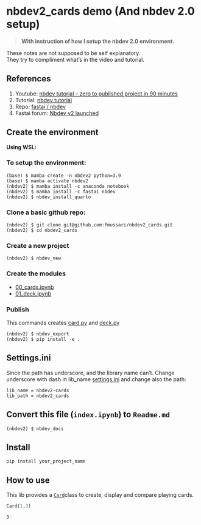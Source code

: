 nbdev2_cards demo (And nbdev 2.0 setup)
================

<!-- WARNING: THIS FILE WAS AUTOGENERATED! DO NOT EDIT! -->

> **With instruction of how I setup the nbdev 2.0 environment.**

These notes are not supposed to be self explanatory.  
They try to compliment what’s in the video and tutorial.

## References

1.  Youtube: [nbdev tutorial – zero to published project in 90
    minutes](https://youtu.be/l7zS8Ld4_iA)
2.  Tutorial: [nbdev tutorial](https://nbdev.fast.ai/tutorial.html)
3.  Repo: [fastai / nbdev](https://github.com/fastai/nbdev)
4.  Fastai forum: [Nbdev v2
    launched](https://forums.fast.ai/t/nbdev-v2-launched/97821)

## Create the environment

**Using WSL:**

### To setup the environment:

    (base) $ mamba create -n nbdev2 python=3.9
    (base) $ mamba activate nbdev2
    (nbdev2) $ mamba install -c anaconda notebook
    (nbdev2) $ mamba install -c fastai nbdev
    (nbdev2) $ nbdev_install_quarto

### Clone a basic github repo:

    (nbdev2) $ git clone git@github.com:fmussari/nbdev2_cards.git
    (nbdev2) $ cd nbdev2_cards

### Create a new project

    (nbdev2) $ nbdev_new

### Create the modules

-   [00_cards.ipynb](00_cards.ipynb)
-   [01_deck.ipynb](01_deck.ipynb)

### Publish

This commands creates [card.py](nbdev2_cards/card.py) and
[deck.py](nbdev2_cards/deck.py)

    (nbdev2) $ nbdev_export
    (nbdev2) $ pip install -e .

## Settings.ini

Since the path has underscore, and the library name can’t. Change
underscore with dash in lib_name [settings.ini](settings.ini) and change
also the path:

    lib_name = nbdev2-cards
    lib_path = nbdev2_cards

## Convert this file (`index.ipynb`) to `Readme.md`

    (nbdev2) $ nbdev_docs

## Install

`pip install your_project_name`

## How to use

This lib provides a
[`Card`](https://fmussari.github.io/nbdev2-cards/cards.html#card)class
to create, display and compare playing cards.

``` python
Card(1,3)
```

    3♢
